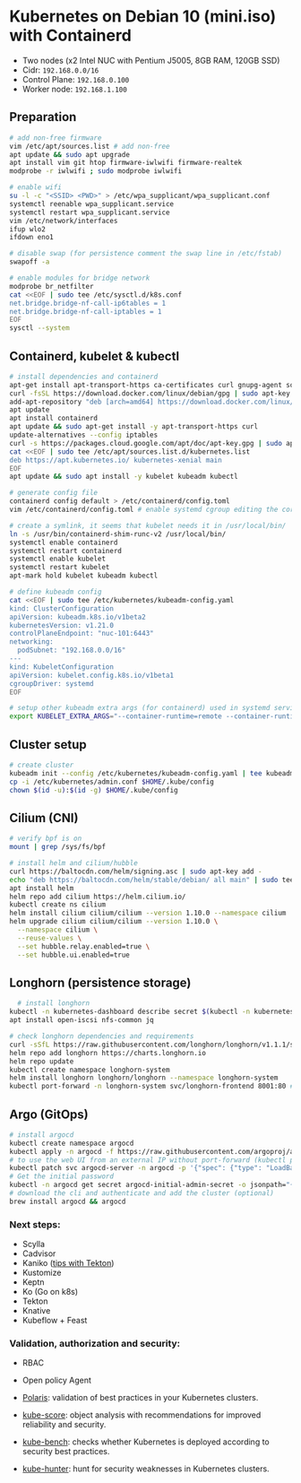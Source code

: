 # Kubernetes on Debian 10 (mini.iso) with Containerd

- Two nodes (x2 Intel NUC with Pentium J5005, 8GB RAM, 120GB SSD)
- Cidr: `192.168.0.0/16`
- Control Plane: `192.168.0.100`
- Worker node: `192.168.1.100`

## Preparation

```sh
# add non-free firmware
vim /etc/apt/sources.list # add non-free
apt update && sudo apt upgrade
apt install vim git htop firmware-iwlwifi firmware-realtek
modprobe -r iwlwifi ; sudo modprobe iwlwifi

# enable wifi
su -l -c "<SSID> <PWD>" > /etc/wpa_supplicant/wpa_supplicant.conf
systemctl reenable wpa_supplicant.service
systemctl restart wpa_supplicant.service
vim /etc/network/interfaces
ifup wlo2
ifdown eno1

# disable swap (for persistence comment the swap line in /etc/fstab)
swapoff -a

# enable modules for bridge network
modprobe br_netfilter
cat <<EOF | sudo tee /etc/sysctl.d/k8s.conf
net.bridge.bridge-nf-call-ip6tables = 1
net.bridge.bridge-nf-call-iptables = 1
EOF
sysctl --system
```

## Containerd, kubelet & kubectl

```sh
# install dependencies and containerd
apt-get install apt-transport-https ca-certificates curl gnupg-agent software-properties-common
curl -fsSL https://download.docker.com/linux/debian/gpg | sudo apt-key add -
add-apt-repository "deb [arch=amd64] https://download.docker.com/linux/debian $(lsb_release -cs) stable"
apt update
apt install containerd
apt update && sudo apt-get install -y apt-transport-https curl
update-alternatives --config iptables
curl -s https://packages.cloud.google.com/apt/doc/apt-key.gpg | sudo apt-key add -
cat <<EOF | sudo tee /etc/apt/sources.list.d/kubernetes.list
deb https://apt.kubernetes.io/ kubernetes-xenial main
EOF
apt update && sudo apt install -y kubelet kubeadm kubectl

# generate config file
containerd config default > /etc/containerd/config.toml
vim /etc/containerd/config.toml # enable systemd cgroup editing the corresponding line

# create a symlink, it seems that kubelet needs it in /usr/local/bin/
ln -s /usr/bin/containerd-shim-runc-v2 /usr/local/bin/
systemctl enable containerd
systemctl restart containerd
systemctl enable kubelet
systemctl restart kubelet
apt-mark hold kubelet kubeadm kubectl

# define kubeadm config
cat <<EOF | sudo tee /etc/kubernetes/kubeadm-config.yaml
kind: ClusterConfiguration
apiVersion: kubeadm.k8s.io/v1beta2
kubernetesVersion: v1.21.0
controlPlaneEndpoint: "nuc-101:6443"
networking:
  podSubnet: "192.168.0.0/16"
---
kind: KubeletConfiguration
apiVersion: kubelet.config.k8s.io/v1beta1
cgroupDriver: systemd
EOF

# setup other kubeadm extra args (for containerd) used in systemd service file
export KUBELET_EXTRA_ARGS="--container-runtime=remote --container-runtime-endpoint=unix:///run/containerd/containerd.sock --cgroup-driver=systemd"
```

## Cluster setup

```sh
# create cluster
kubeadm init --config /etc/kubernetes/kubeadm-config.yaml | tee kubeadm.out
cp -i /etc/kubernetes/admin.conf $HOME/.kube/config
chown $(id -u):$(id -g) $HOME/.kube/config
```

## Cilium (CNI)

```sh
# verify bpf is on
mount | grep /sys/fs/bpf

# install helm and cilium/hubble
curl https://baltocdn.com/helm/signing.asc | sudo apt-key add -
echo "deb https://baltocdn.com/helm/stable/debian/ all main" | sudo tee /etc/apt/sources.list.d/helm-stable-debian.list
apt install helm
helm repo add cilium https://helm.cilium.io/
kubectl create ns cilium
helm install cilium cilium/cilium --version 1.10.0 --namespace cilium
helm upgrade cilium cilium/cilium --version 1.10.0 \
  --namespace cilium \
  --reuse-values \
  --set hubble.relay.enabled=true \
  --set hubble.ui.enabled=true
```

## Longhorn (persistence storage)
```sh
  # install longhorn
kubectl -n kubernetes-dashboard describe secret $(kubectl -n kubernetes-dashboard get secret | grep admin-dashboard | awk '{print $1}')
apt install open-iscsi nfs-common jq

# check longhorn dependencies and requirements
curl -sSfL https://raw.githubusercontent.com/longhorn/longhorn/v1.1.1/scripts/environment_check.sh | bash
helm repo add longhorn https://charts.longhorn.io
helm repo update
kubectl create namespace longhorn-system
helm install longhorn longhorn/longhorn --namespace longhorn-system
kubectl port-forward -n longhorn-system svc/longhorn-frontend 8001:80 # access the UI
```

## Argo (GitOps)

```sh
# install argocd
kubectl create namespace argocd
kubectl apply -n argocd -f https://raw.githubusercontent.com/argoproj/argo-cd/stable/manifests/install.yaml
# to use the web UI from an external IP without port-forward (kubectl port-forward svc/argocd-server -n argocd 8080:443)
kubectl patch svc argocd-server -n argocd -p '{"spec": {"type": "LoadBalancer"}}'
# Get the initial password
kubectl -n argocd get secret argocd-initial-admin-secret -o jsonpath="{.data.password}" | base64 -d
# download the cli and authenticate and add the cluster (optional)
brew install argocd && argocd
```

### Next steps:

- Scylla
- Cadvisor
- Kaniko ([tips with Tekton](https://developer.ibm.com/devpractices/devops/tutorials/build-and-deploy-a-docker-image-on-kubernetes-using-tekton-pipelines/))
- Kustomize
- Keptn
- Ko (Go on k8s)
- Tekton
- Knative
- Kubeflow + Feast

### Validation, authorization and security:

- RBAC
- Open policy Agent

- [Polaris](https://github.com/FairwindsOps/polaris): validation of best practices in your Kubernetes clusters.
- [kube-score](https://github.com/zegl/kube-score): object analysis with recommendations for improved reliability and security.
- [kube-bench](https://github.com/aquasecurity/kube-bench): checks whether Kubernetes is deployed according to security best practices.
- [kube-hunter](https://github.com/aquasecurity/kube-hunter): hunt for security weaknesses in Kubernetes clusters.